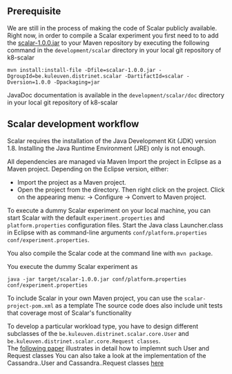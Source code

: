 ## Prerequisite

We are still in the process of making the code of Scalar publicly available. 
Right now, in order to compile a Scalar experiment you first need to to add the [scalar-1.0.0.jar](../../development/scalar/)
to your Maven repository by executing the following command in the `development/scalar` directory in your local git repository of k8-scalar
```
mvn install:install-file -Dfile=scalar-1.0.0.jar -DgroupId=be.kuleuven.distrinet.scalar -DartifactId=scalar -Dversion=1.0.0 -Dpackaging=jar
```
   
JavaDoc documentation is available in the `development/scalar/doc` directory in your local git repository of k8-scalar 

## Scalar development workflow

Scalar requires the installation of the Java Development Kit (JDK) version 1.8. Installing the Java Runtime Environment (JRE) only is not enough.

All dependencies are managed via Maven
Import the project in Eclipse as a Maven project. Depending on the Eclipse version, either:
  * Import the project as a Maven project.
  * Open the project from the directory. Then right click on the project. Click on the appearing menu: -> Configure -> Convert to Maven project. 



To execute a dummy Scalar experiment on your local machine, you can start Scalar with the default `experiment.properties` and `platform.properties` 
configuration files. Start the Java class Launcher.class in Eclipse with as command-line arguments `conf/platform.properties conf/experiment.properties`.

You also compile the Scalar code at the command line with `mvn package`.  

You execute the dummy Scalar experiment as 
```
java -jar target/scalar-1.0.0.jar conf/platform.properties conf/experiment.properties
```

To include Scalar in your own Maven project, you can use the `scalar-project-pom.xml` as a template 
The source code does also include unit tests that coverage most of Scalar's functionality 

To develop a particular workload type, you have to design different subclasses of the `be.kuleuven.distrinet.scalar.core.User` and `be.kuleuven.distrinet.scalar.core.Request classes`.  
The [following paper](./heyman_preuveneers_joosen.pdf) illustrates in detail how to implemnt such User and Request classes
You can also take a look at the implementation of the Cassandra..User and Cassandra..Request classes [here](../../development/scalar/src/be/kuleuven/distrinet/scalar/
)

